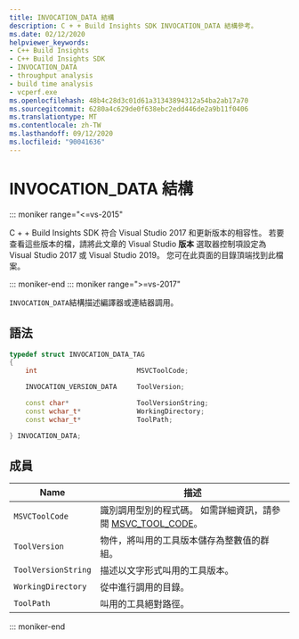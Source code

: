```yaml
---
title: INVOCATION_DATA 結構
description: C + + Build Insights SDK INVOCATION_DATA 結構參考。
ms.date: 02/12/2020
helpviewer_keywords:
- C++ Build Insights
- C++ Build Insights SDK
- INVOCATION_DATA
- throughput analysis
- build time analysis
- vcperf.exe
ms.openlocfilehash: 48b4c28d3c01d61a31343894312a54ba2ab17a70
ms.sourcegitcommit: 6280a4c629de0f638ebc2edd446de2a9b11f0406
ms.translationtype: MT
ms.contentlocale: zh-TW
ms.lasthandoff: 09/12/2020
ms.locfileid: "90041636"
---
```

# <a name="invocation_data-structure"></a>INVOCATION_DATA 結構

::: moniker range="<=vs-2015"

C + + Build Insights SDK 符合 Visual Studio 2017 和更新版本的相容性。 若要查看這些版本的檔，請將此文章的 Visual Studio **版本** 選取器控制項設定為 Visual Studio 2017 或 Visual Studio 2019。 您可在此頁面的目錄頂端找到此檔案。

::: moniker-end
::: moniker range=">=vs-2017"

`INVOCATION_DATA`結構描述編譯器或連結器調用。

## <a name="syntax"></a>語法

```cpp
typedef struct INVOCATION_DATA_TAG
{
    int                         MSVCToolCode;

    INVOCATION_VERSION_DATA     ToolVersion;

    const char*                 ToolVersionString;
    const wchar_t*              WorkingDirectory;
    const wchar_t*              ToolPath;

} INVOCATION_DATA;
```

## <a name="members"></a>成員

| Name | 描述 |
|--|--|
| `MSVCToolCode` | 識別調用型別的程式碼。 如需詳細資訊，請參閱 [MSVC_TOOL_CODE](msvc-tool-code-enum.md)。 |
| `ToolVersion` | 物件，將叫用的工具版本儲存為整數值的群組。 |
| `ToolVersionString` | 描述以文字形式叫用的工具版本。 |
| `WorkingDirectory` | 從中進行調用的目錄。 |
| `ToolPath` | 叫用的工具絕對路徑。 |

::: moniker-end
